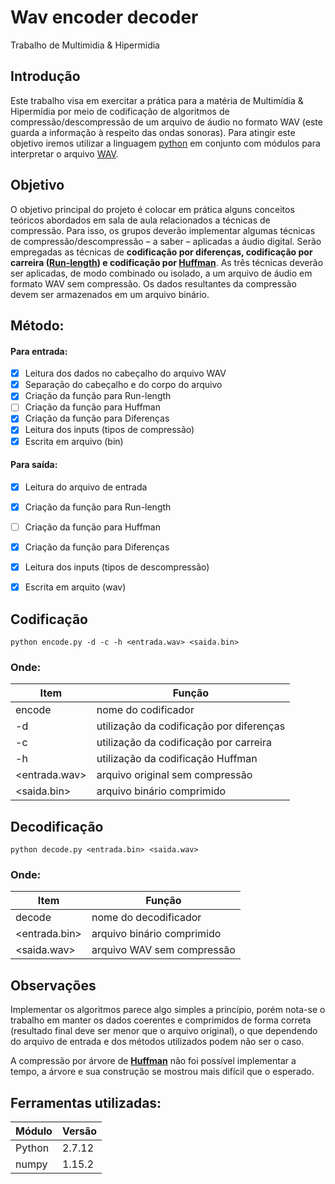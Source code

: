 # Wav encoder decoder
Trabalho de Multimidia &amp; Hipermidia

## Introdução

Este trabalho visa em exercitar a prática para a matéria de Multimídia & Hipermídia por meio de codificação de algoritmos de compressão/descompressão de um arquivo de áudio no formato WAV (este guarda a informação à respeito das ondas sonoras).
Para atingir este objetivo iremos utilizar a linguagem [python](https://www.tutorialspoint.com/python/python_command_line_arguments.htm) em conjunto com módulos para interpretar o arquivo [WAV](https://github.com/python/cpython/blob/2.7/Lib/wave.py).

## Objetivo

O objetivo principal do projeto é colocar em prática alguns conceitos teóricos abordados em sala
de aula relacionados a técnicas de compressão. Para isso, os grupos deverão implementar algumas
técnicas de compressão/descompressão – a saber – aplicadas a áudio digital. Serão empregadas as
técnicas de **codificação por diferenças, codificação por carreira ([Run-length](https://www.fileformat.info/mirror/egff/ch09_03.htm)) e codificação por
[Huffman](https://www.geeksforgeeks.org/huffman-coding-greedy-algo-3/)**. As três técnicas deverão ser aplicadas, de modo combinado ou isolado, a um arquivo de áudio
em formato WAV sem compressão. Os dados resultantes da compressão devem ser armazenados em um
arquivo binário. 

## Método:
#### Para entrada:
  - [x] Leitura dos dados no cabeçalho do arquivo WAV
  - [x] Separação do cabeçalho e do corpo do arquivo
  - [x] Criação da função para Run-length
  - [ ] Criação da função para Huffman
  - [x] Criação da função para Diferenças
  - [x] Leitura dos inputs (tipos de compressão)
  - [x] Escrita em arquivo (bin)
#### Para saída:
  - [x] Leitura do arquivo de entrada
  - [x] Criação da função para Run-length
  - [ ] Criação da função para Huffman
  - [x] Criação da função para Diferenças 
  - [x] Leitura dos inputs (tipos de descompressão)
  - [x] Escrita em arquito (wav)
  

## Codificação

```python encode.py -d -c -h <entrada.wav> <saida.bin>```


### Onde:
|Item      |Função    |
|----------|----------|
|encode |nome do codificador|
|-d |utilização da codificação por diferenças|
|-c |utilização da codificação por carreira|
|-h |utilização da codificação Huffman|
|<entrada.wav> |arquivo original sem compressão|
|<saida.bin> |arquivo binário comprimido|

## Decodificação

```python decode.py <entrada.bin> <saida.wav>```

### Onde:
|Item      |Função    |
|----------|----------|
|decode |nome do decodificador|
|<entrada.bin> |arquivo binário comprimido|
|<saida.wav> |arquivo WAV sem compressão|

## Observações

Implementar os algoritmos parece algo simples a princípio, porém nota-se o trabalho em manter os dados coerentes e comprimidos de forma correta (resultado final deve ser menor que o arquivo original), o que dependendo do arquivo de entrada e dos métodos utilizados podem não ser o caso.

A compressão por árvore de **[Huffman](https://www.geeksforgeeks.org/huffman-coding-greedy-algo-3/)** não foi possível implementar a tempo, a árvore e sua construção se mostrou mais difícil que o esperado.

## Ferramentas utilizadas:
|Módulo     |Versão       |
|-----------|-------------|
|Python     | 2.7.12      |
|numpy      |1.15.2       |

